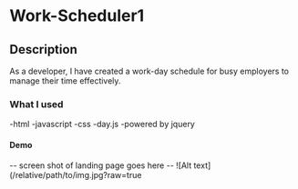 # Work-Scheduler1 

## Description 
As a developer, I have created a work-day schedule for busy employers to manage their time effectively. 

### What I used 
-html 
-javascript 
-css
-day.js
-powered by jquery  

#### Demo
-- screen shot of landing page goes here --
![Alt text](/relative/path/to/img.jpg?raw=true 